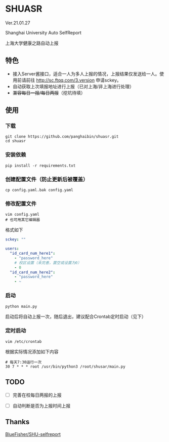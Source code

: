 # SHUASR
Ver.21.01.27

Shanghai University Auto SelfReport

上海大学健康之路自动上报

## 特色
- 接入Server酱接口，适合一人为多人上报的情况，上报结果仅发送给一人。使用前请前往 http://sc.ftqq.com/3.version 申请sckey。
- 自动获取上次填报地址进行上报（已对上海/非上海进行处理）
- ~~兼容每日一报/每日两报~~（挖坑待填）

## 使用
### 下载
```shell
git clone https://github.com/panghaibin/shuasr.git
cd shuasr
```

### 安装依赖
```shell
pip install -r requirements.txt
```

### 创建配置文件（防止更新后被覆盖）
```shell
cp config.yaml.bak config.yaml
```

### 修改配置文件
```shell
vim config.yaml
# 也可用其它编辑器
```
格式如下
```yaml
sckey: ""

users:
  "id_card_num_here1":
    - "password_here"
    # 校区设置（未完善，置空或设置为0）
    - 0
  "id_card_num_here2":
    - "password_here"
    - ~
```

### 启动
```shell
python main.py
```

启动后将自动上报一次，随后退出，建议配合Crontab定时启动（见下）

### 定时启动
```shell
vim /etc/crontab
```
根据实际情况添加如下内容
```
# 每天7:30运行一次
30 7 * * * root /usr/bin/python3 /root/shusar/main.py
```

## TODO

-[ ] 完善在校每日两报的上报

-[ ] 自动判断是否为上报时间上报

## Thanks
[BlueFisher/SHU-selfreport](https://github.com/BlueFisher/SHU-selfreport)

